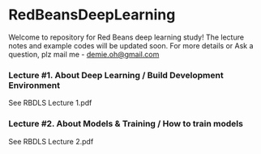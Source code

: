 # RedBeansDeepLearning

Welcome to repository for Red Beans deep learning study! The lecture notes and example codes will be updated soon.
For more details or Ask a question, plz mail me - demie.oh@gmail.com

### Lecture #1. About Deep Learning / Build Development Environment

See RBDLS Lecture 1.pdf

### Lecture #2. About Models & Training / How to train models

See RBDLS Lecture 2.pdf
